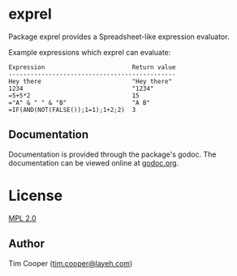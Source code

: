 # exprel

Package exprel provides a Spreadsheet-like expression evaluator.

Example expressions which exprel can evaluate:

    Expression                        Return value
    ----------------------------------------------
    Hey there                         "Hey there"
    1234                              "1234"
    =5+5*2                            15
    ="A" & " " & "B"                  "A B"
    =IF(AND(NOT(FALSE());1=1);1+2;2)  3

## Documentation

Documentation is provided through the package's godoc. The documentation can be viewed online at [godoc.org](https://godoc.org/github.com/layeh/exprel).

# License

[MPL 2.0](https://www.mozilla.org/en-US/MPL/2.0/)

## Author

Tim Cooper (<tim.cooper@layeh.com>)
